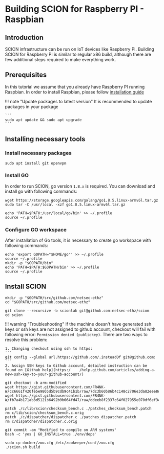 # Building SCION for Raspberry PI - Raspbian

## Introduction

SCION infrastructure can be run on IoT devices like Raspberry PI. Building SCION for Raspberry PI is similar to regular x86 build, although there are few additional steps required to make everything work.

## Prerequisites

In this tutorial we assume that you already have Raspberry PI running Raspbian. In order to install Raspbian, please follow [installation guide](https://www.raspberrypi.org/downloads/raspbian/)

!!! note "Update packages to latest version"
    It is recommended to update packages in your package

    ```
    sudo apt update && sudo apt upgrade
    ```

## Installing necessary tools

### Install necessary packages

```shell
sudo apt install git openvpn
```

### Install GO

In order to run SCION, go version `1.8.x` is required. You can download and install go with following commands:

```shell
wget https://storage.googleapis.com/golang/go1.8.5.linux-armv6l.tar.gz
sudo tar -C /usr/local -xzf go1.8.5.linux-armv6l.tar.gz

echo 'PATH=$PATH:/usr/local/go/bin' >> ~/.profile
source ~/.profile
```

### Configure GO workspace

After installation of Go tools, it is necessary to create go workspace with following commands:

```shell
echo 'export GOPATH="$HOME/go"' >> ~/.profile
source ~/.profile
mkdir -p "$GOPATH/bin"
echo 'PATH=$PATH:$GOPATH/bin' >> ~/.profile
source ~/.profile
```

## Install SCION

```shell
mkdir -p "$GOPATH/src/github.com/netsec-ethz"
cd "$GOPATH/src/github.com/netsec-ethz"

git clone --recursive -b scionlab git@github.com:netsec-ethz/scion
cd scion

```

!!! warning "Troubleshooting"
    If the machine doesn't have generated ssh keys or ssh keys are not assigned to github account, checkout will fail with following error: `Permission denied (publickey)`. There are two ways to resolve this problem:

    1. Changing checkout using ssh to https: 
    ```
    git config --global url.https://github.com/.insteadOf git@github.com:
    ```
    2. Assign SSH keys to Github account, detailed instruction can be found on [Github help](https:/    /help.github.com/articles/adding-a-new-ssh-key-to-your-github-account/)


```shell
git checkout -b arm-modified
wget https://gist.githubusercontent.com/FR4NK-W/cc6661f420fe5e9805d5b9cdb9c41b1b/raw/7dc3b60b86b4c148c2706e3da82eee8d557bbd45/patches_checksum_bench.patch
wget https://gist.githubusercontent.com/FR4NK-W/fb7a4b171ab3d5121b6492b9b664fd47/raw/ddeeb8f2337c64f027955e070df6ef34ff26bf9a/patches_dispatcher.patch

patch ./c/lib/scion/checksum_bench.c ./patches_checksum_bench.patch
rm c/lib/scion/checksum_bench.c.orig
patch ./c/dispatcher/dispatcher.c ./patches_dispatcher.patch
rm c/dispatcher/dispatcher.c.orig
```

```shell
git commit -am "Modified to compile on ARM systems"
bash -c 'yes | GO_INSTALL=true ./env/deps'
```

```shell
sudo cp docker/zoo.cfg /etc/zookeeper/conf/zoo.cfg
./scion.sh build
```